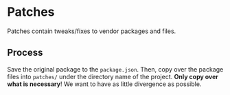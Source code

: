 # Patches

Patches contain tweaks/fixes to vendor packages and files.


## Process

Save the original package to the `package.json`. Then, copy over the package files into `patches/` under the directory name of the project. **Only copy over what is necessary**! We want to have as little divergence as possible.
